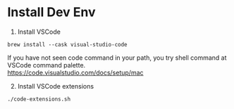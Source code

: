 # Install Dev Env

1. Install VSCode

```
brew install --cask visual-studio-code
```

If you have not seen code command in your path, you try shell command at VSCode command palette.  
https://code.visualstudio.com/docs/setup/mac

2. Install VSCode extensions

```
./code-extensions.sh
```
